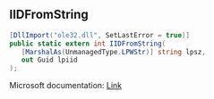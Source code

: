 ## IIDFromString

```csharp
[DllImport("ole32.dll", SetLastError = true)]
public static extern int IIDFromString(
   [MarshalAs(UnmanagedType.LPWStr)] string lpsz,
   out Guid lpiid
);
```

Microsoft documentation: [Link](https://learn.microsoft.com/en-us/windows/win32/api/combaseapi/nf-combaseapi-iidfromstring)
